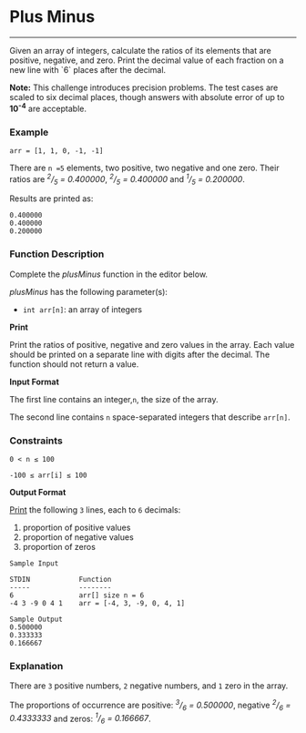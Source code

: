 # Plus Minus

<hr>
Given an array of integers, calculate the ratios of its elements that are positive, negative, and zero. Print the decimal value of each fraction on a new line with `6` places after the decimal.

**Note:** This challenge introduces precision problems. The test cases are scaled to six decimal places, though answers with absolute error of up to **10<sup>-4</sup>** are acceptable.

### Example
`arr = [1, 1, 0, -1, -1]`

There are `n =5` elements, two positive, two negative and one zero. Their ratios are *<sup>2</sup>/<sub>5</sub> = 0.400000*, *<sup>
2</sup>/<sub>5</sub> = 0.400000* and *<sup>1</sup>/<sub>5</sub> = 0.200000*. 

Results are printed as:
```angular2html
0.400000
0.400000
0.200000
```

### Function Description

Complete the *plusMinus* function in the editor below.

*plusMinus* has the following parameter(s):

- `int arr[n]`: an array of integers

**Print**

Print the ratios of positive, negative and zero values in the array. Each value should be printed on a separate line with digits after the decimal. The function should not return a value.

**Input Format**

The first line contains an integer,`n`, the size of the array. 

The second line contains `n` space-separated integers that describe `arr[n]`.

### Constraints
`0 < n ≤ 100`

`-100 ≤ arr[i] ≤ 100`

**Output Format**

<u>Print</u> the following `3` lines, each to `6` decimals:

1. proportion of positive values 
2. proportion of negative values
3. proportion of zeros

```angular2html
Sample Input

STDIN            Function
-----            --------
6                arr[] size n = 6
-4 3 -9 0 4 1    arr = [-4, 3, -9, 0, 4, 1]

Sample Output
0.500000
0.333333
0.166667
```
### Explanation

There are `3` positive numbers, `2` negative numbers, and `1` zero in the array.

The proportions of occurrence are positive: *<sup>3</sup>/<sub>6</sub> = 0.500000*, negative *<sup>2</sup>/<sub>6</sub> = 0.4333333* and zeros: *<sup>1</sup>/<sub>6</sub> = 0.166667*.
